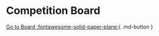 # Competition Board

[Go to Board :fontawesome-solid-paper-plane:](https://board.xcpcio.com){ .md-button }
